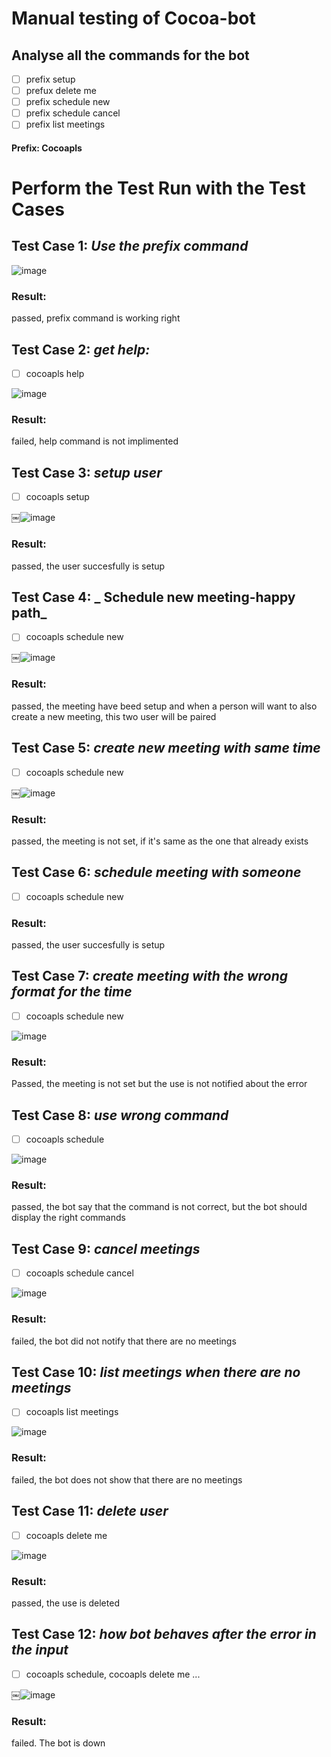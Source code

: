 # Manual testing of Cocoa-bot

##  Analyse all the commands for the bot
- [ ] prefix setup
- [ ] prefux delete me
- [ ] prefix schedule new
- [ ] prefix schedule cancel
- [ ] prefix list meetings

#### Prefix: Cocoapls


# Perform the Test Run with the Test Cases

## Test Case 1: _Use the prefix command_

![image](https://user-images.githubusercontent.com/27647952/118283180-5f98a000-b4cf-11eb-8332-f82098be6243.png)

### Result:
passed, prefix command is working right


## Test Case 2: _get help:_
- [ ] cocoapls help

![image](https://user-images.githubusercontent.com/27647952/118284134-6378f200-b4d0-11eb-9b92-5622dbb9eb15.png)

### Result:
failed, help command is not implimented


## Test Case 3: _setup user_

- [ ] cocoapls setup

￼![image](https://user-images.githubusercontent.com/27647952/118284527-d2564b00-b4d0-11eb-8af5-aa3079c54109.png)

### Result:
passed, the user succesfully is setup


## Test Case 4: _ Schedule new meeting-happy path_

- [ ] cocoapls schedule new

￼![image](https://user-images.githubusercontent.com/27647952/118286868-324df100-b4d3-11eb-9fb3-276fcad75d5c.png)


### Result:
passed, the meeting have beed setup and when a person will want to also create a new meeting, this two user will be paired



## Test Case 5: _create new meeting with same time_

- [ ] cocoapls schedule new

￼![image](https://user-images.githubusercontent.com/27647952/118287134-73460580-b4d3-11eb-8e58-3141eae10621.png)


### Result:
passed, the meeting is not set, if it's same as the one that already exists



## Test Case 6: _schedule meeting with someone_

- [ ] cocoapls schedule new


### Result:
passed, the user succesfully is setup



## Test Case 7: _create meeting with the wrong format for the time_

- [ ] cocoapls schedule new

![image](https://user-images.githubusercontent.com/27647952/118287348-aa1c1b80-b4d3-11eb-8248-e1dfe35a0bb9.png)



### Result:
Passed, the meeting is not set but the use is not notified about the error




## Test Case 8: _use wrong command_

- [ ] cocoapls schedule

![image](https://user-images.githubusercontent.com/27647952/118287522-d041bb80-b4d3-11eb-83c4-394d2fb0ed84.png)



### Result:
passed, the bot say that the command is not correct, but the bot should display the right commands




## Test Case 9: _cancel meetings_

- [ ] cocoapls schedule cancel

![image](https://user-images.githubusercontent.com/27647952/118287636-ed768a00-b4d3-11eb-9591-f9eef6ffc56b.png)



### Result:
failed, the bot did not notify that there are no meetings



## Test Case 10: _list meetings when there are no meetings_

- [ ] cocoapls list meetings

![image](https://user-images.githubusercontent.com/27647952/118287786-1434c080-b4d4-11eb-944d-5f9950a1a213.png)



### Result:
failed, the bot does not show that there are no meetings



## Test Case 11: _delete user_

- [ ] cocoapls delete me

![image](https://user-images.githubusercontent.com/27647952/118287893-2dd60800-b4d4-11eb-8acf-dc03d9bcd59b.png)


### Result:
passed, the use is deleted



## Test Case 12: _how bot behaves after the error in the input_

- [ ] cocoapls schedule, cocoapls delete me ...

￼![image](https://user-images.githubusercontent.com/27647952/118287986-45ad8c00-b4d4-11eb-8565-e1b288057810.png)



### Result:
failed. The bot is down









